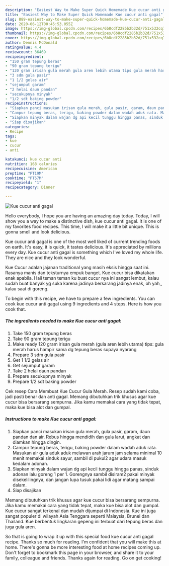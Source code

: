 ```yaml
---
description: "Easiest Way to Make Super Quick Homemade Kue cucur anti gagal"
title: "Easiest Way to Make Super Quick Homemade Kue cucur anti gagal"
slug: 889-easiest-way-to-make-super-quick-homemade-kue-cucur-anti-gagal
date: 2020-06-12T00:45:53.055Z
image: https://img-global.cpcdn.com/recipes/6b8cdf2285b2b32d/751x532cq70/kue-cucur-anti-gagal-foto-resep-utama.jpg
thumbnail: https://img-global.cpcdn.com/recipes/6b8cdf2285b2b32d/751x532cq70/kue-cucur-anti-gagal-foto-resep-utama.jpg
cover: https://img-global.cpcdn.com/recipes/6b8cdf2285b2b32d/751x532cq70/kue-cucur-anti-gagal-foto-resep-utama.jpg
author: Dennis McDonald
ratingvalue: 4.4
reviewcount: 36469
recipeingredient:
- "150 gram tepung beras"
- "90 gram tepung terigu"
- "120 gram irisan gula merah gula aren lebih utama tips gula merah harus hampir sama dg tepung beras supaya nyarang"
- "3 sdm gula pasir"
- "1 1/2 gelas air"
- "sejumput garam"
- "2 helai daun pandan"
- "secukupnya minyak"
- "1/2 sdt baking powder"
recipeinstructions:
- "Siapkan panci masukan irisan gula merah, gula pasir, garam, daun pandan dan air. Rebus hingga mendidih dan gula larut, angkat dan diamkan hingga dingin."
- "Campur tepung beras, terigu, baking powder dalam wadah aduk rata. Masukan air gula aduk aduk melawan arah jarum jam selama minimal 10 menit memakai sinduk sayur, sambil di pukul2 agar udara masuk kedalam adonan."
- "Siapkan minyak dalam wajan dg api kecil tunggu hingga panas, sinduk adonan lalu goreng 1 per 1. Gorengnya sambil disiram2 pakai minyak disekelilingnya, dan jangan lupa tusuk pakai lidi agar matang sampai dalam."
- "Siap disajikan"
categories:
- Recipe
tags:
- kue
- cucur
- anti

katakunci: kue cucur anti 
nutrition: 168 calories
recipecuisine: American
preptime: "PT19M"
cooktime: "PT57M"
recipeyield: "1"
recipecategory: Dinner

---
```



![Kue cucur anti gagal](https://img-global.cpcdn.com/recipes/6b8cdf2285b2b32d/751x532cq70/kue-cucur-anti-gagal-foto-resep-utama.jpg)

Hello everybody, I hope you are having an amazing day today. Today, I will show you a way to make a distinctive dish, kue cucur anti gagal. It is one of my favorites food recipes. This time, I will make it a little bit unique. This is gonna smell and look delicious.

Kue cucur anti gagal is one of the most well liked of current trending foods on earth. It's easy, it is quick, it tastes delicious. It's appreciated by millions every day. Kue cucur anti gagal is something which I've loved my whole life. They are nice and they look wonderful.

Kue Cucur adalah jajanan traditional yang masih eksis hingga saat ini. Rasanya manis dan teksturnya empuk banget. Kue cucur bisa dikatakan enak apabila. Haii teman teman ku buat cucur nya ini sangat lembut, kalau sudah buat banyak yg suka karena jadinya bersarang jadinya enak, oh yah,, kalau saat di goreng.


To begin with this recipe, we have to prepare a few ingredients. You can cook kue cucur anti gagal using 9 ingredients and 4 steps. Here is how you cook that.

<!--inarticleads1-->

##### The ingredients needed to make Kue cucur anti gagal:

1. Take 150 gram tepung beras
1. Take 90 gram tepung terigu
1. Make ready 120 gram irisan gula merah (gula aren lebih utama) tips: gula merah harus hampir sama dg tepung beras supaya nyarang
1. Prepare 3 sdm gula pasir
1. Get 1 1/2 gelas air
1. Get sejumput garam
1. Take 2 helai daun pandan
1. Prepare secukupnya minyak
1. Prepare 1/2 sdt baking powder


Cek resep Cara Membuat Kue Cucur Gula Merah. Resep sudah kami coba, jadi pasti benar dan anti gagal. Memang dibutuhkan trik khusus agar kue cucur bisa bersarang sempurna. Jika kamu memakai cara yang tidak tepat, maka kue bisa alot dan gumpal. 

<!--inarticleads2-->

##### Instructions to make Kue cucur anti gagal:

1. Siapkan panci masukan irisan gula merah, gula pasir, garam, daun pandan dan air. Rebus hingga mendidih dan gula larut, angkat dan diamkan hingga dingin.
1. Campur tepung beras, terigu, baking powder dalam wadah aduk rata. Masukan air gula aduk aduk melawan arah jarum jam selama minimal 10 menit memakai sinduk sayur, sambil di pukul2 agar udara masuk kedalam adonan.
1. Siapkan minyak dalam wajan dg api kecil tunggu hingga panas, sinduk adonan lalu goreng 1 per 1. Gorengnya sambil disiram2 pakai minyak disekelilingnya, dan jangan lupa tusuk pakai lidi agar matang sampai dalam.
1. Siap disajikan


Memang dibutuhkan trik khusus agar kue cucur bisa bersarang sempurna. Jika kamu memakai cara yang tidak tepat, maka kue bisa alot dan gumpal. Kue cucur sangat terkenal dan mudah dijumpai di Indonesia. Kue ini juga sangat populer di wilayah Asia Tenggara seperti Malaysia, Brunei dan Thailand. Kue berbentuk lingkaran gepeng ini terbuat dari tepung beras dan juga gula aren. 

So that is going to wrap it up with this special food kue cucur anti gagal recipe. Thanks so much for reading. I'm confident that you will make this at home. There's gonna be more interesting food at home recipes coming up. Don't forget to bookmark this page in your browser, and share it to your family, colleague and friends. Thanks again for reading. Go on get cooking!
